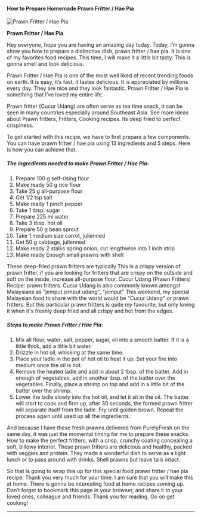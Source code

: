             

#### How to Prepare Homemade Prawn Fritter / Hae Pia

![Prawn Fritter / Hae Pia](https://img-global.cpcdn.com/recipes/e567795e194b0d7b/751x532cq70/prawn-fritter-hae-pia-recipe-main-photo.jpg)

**Prawn Fritter / Hae Pia**

Hey everyone, hope you are having an amazing day today. Today, I’m gonna show you how to prepare a distinctive dish, prawn fritter / hae pia. It is one of my favorites food recipes. This time, I will make it a little bit tasty. This is gonna smell and look delicious.

Prawn Fritter / Hae Pia is one of the most well liked of recent trending foods on earth. It is easy, it’s fast, it tastes delicious. It is appreciated by millions every day. They are nice and they look fantastic. Prawn Fritter / Hae Pia is something that I’ve loved my entire life.

Prawn fritter (Cucur Udang) are often serve as tea time snack, it can be seen in many countries especially around Southeast Asia. See more ideas about Prawn fritters, Fritters, Cooking recipes. Its deep fried to perfect crispiness.

To get started with this recipe, we have to first prepare a few components. You can have prawn fritter / hae pia using 13 ingredients and 5 steps. Here is how you can achieve that.

##### The ingredients needed to make Prawn Fritter / Hae Pia:

1.  Prepare 100 g self-rising flour
2.  Make ready 50 g rice flour
3.  Take 25 g all-purpose flour
4.  Get 1/2 tsp salt
5.  Make ready 1 pinch pepper
6.  Take 1 tbsp. sugar
7.  Prepare 225 ml water
8.  Take 3 tbsp. hot oil
9.  Prepare 50 g bean sprout
10.  Take 1 medium size carrot, julienned
11.  Get 50 g cabbage, julienned
12.  Make ready 2 stalks spring onion, cut lengthwise into 1 inch strip
13.  Make ready Enough small prawns with shell

These deep-fried prawn fritters are typically This is a crispy version of prawn fritter, if you are looking for fritters that are crispy on the outside and soft on the inside, increase all-purpose flour. Cucur Udang (Prawn Fritters) Recipe: prawn fritters. Cucur Udang is also commonly known amongst Malaysians as "jemput jemput udang", "jemput" This weekend, my special Malaysian food to share with the world would be "Cucur Udang" or prawn fritters. But this particular prawn fritters is quite my favourite, but only loving it when it's freshly deep fried and all crispy and hot from the edges.

##### Steps to make Prawn Fritter / Hae Pia:

1.  Mix all flour, water, salt, pepper, sugar, oil into a smooth batter. If it is a little thick, add a little bit water.
2.  Drizzle in hot oil, whisking at the same time.
3.  Place your ladle in the pot of hot oil to heat it up. Set your fire into medium once the oil is hot.
4.  Remove the heated ladle and add in about 2 tbsp. of the batter. Add in enough of vegetables, add in another tbsp. of the batter over the vegetables. Finally, place a shrimp on top and add in a little bit of the batter over the shrimp.
5.  Lower the ladle slowly into the hot oil, and let it sit in the oil. The batter will start to cook and firm up, after 30 seconds, the formed prawn fritter will separate itself from the ladle. Fry until golden brown. Repeat the process again until used up all the ingredients.

And because I have these fresh prawns delivered from PurelyFresh on the same day, it was just the momental timing for me to prepare these snacks. How to make the perfect fritters, with a crisp, crunchy coating concealing a soft, billowy interior. These prawn fritters are delicious and healthy, packed with veggies and protein. They made a wonderful dish to serve as a light lunch or to pass around with drinks. Shell prawns but leave tails intact.

So that is going to wrap this up for this special food prawn fritter / hae pia recipe. Thank you very much for your time. I am sure that you will make this at home. There is gonna be interesting food at home recipes coming up. Don’t forget to bookmark this page in your browser, and share it to your loved ones, colleague and friends. Thank you for reading. Go on get cooking!

* * *